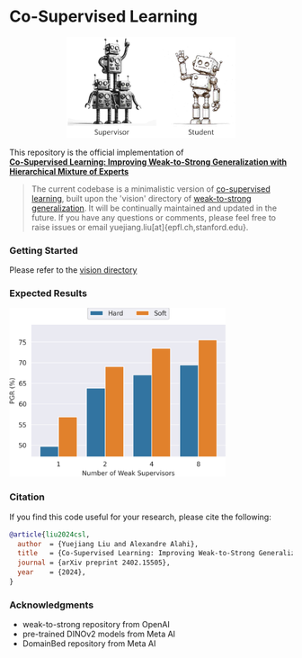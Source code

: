# Co-Supervised Learning

<p align="center">
  <img src="assets/co-supervised-learning.jpg" width="300">
</p>

This repository is the official implementation of
<br>
**[Co-Supervised Learning:
Improving Weak-to-Strong Generalization with Hierarchical Mixture of Experts](https://arxiv.org/abs/2402.15505)**
<br>

> The current codebase is a minimalistic version of [co-supervised learning](https://arxiv.org/abs/2402.15505), built upon the 'vision' directory of [weak-to-strong generalization](https://github.com/openai/weak-to-strong/tree/main/vision). It will be continually maintained and updated in the future. If you have any questions or comments, please feel free to raise issues or email yuejiang.liu[at]{epfl.ch,stanford.edu}.

### Getting Started

Please refer to the [vision directory](vision)

### Expected Results

<img src="vision/figure/csl_imagenet.png" height="300"/>

### Citation

If you find this code useful for your research, please cite the following:

```bibtex
@article{liu2024csl,
  author  = {Yuejiang Liu and Alexandre Alahi},
  title   = {Co-Supervised Learning: Improving Weak-to-Strong Generalization with Hierarchical Mixture of Experts},
  journal = {arXiv preprint 2402.15505},
  year    = {2024},
}
```

### Acknowledgments

- weak-to-strong repository from OpenAI
- pre-trained DINOv2 models from Meta AI
- DomainBed repository from Meta AI
